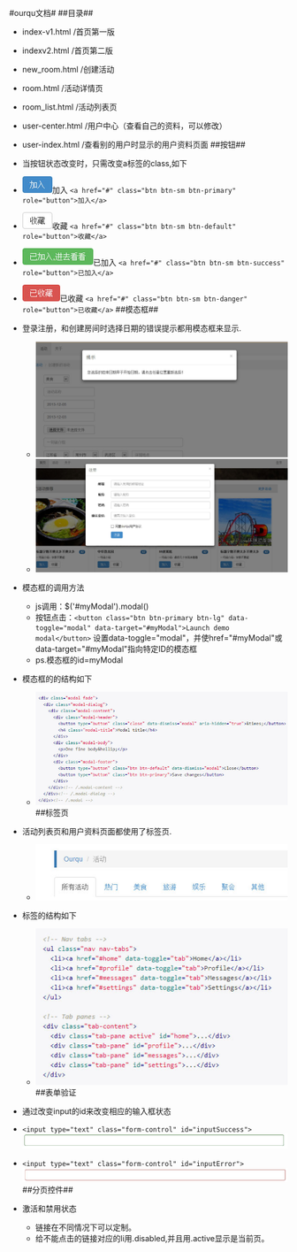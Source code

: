 #ourqu文档#
##目录##
* index-v1.html /首页第一版
* indexv2.html /首页第二版
* new_room.html /创建活动
* room.html /活动详情页
* room_list.html /活动列表页
* user-center.html /用户中心（查看自己的资料，可以修改）
* user-index.html /查看别的用户时显示的用户资料页面
##按钮##
* 当按钮状态改变时，只需改变a标签的class,如下
* ![Alt text](add.jpg)加入 `<a href="#" class="btn btn-sm btn-primary" role="button">加入</a>`
* ![Alt text](fav.jpg)收藏 `<a href="#" class="btn btn-sm btn-default" role="button">收藏</a>`
* ![Alt text](addd.jpg)已加入 `<a href="#" class="btn btn-sm btn-success" role="button">已加入</a>`
* ![Alt text](favd.jpg)已收藏 `<a href="#" class="btn btn-sm btn-danger" role="button">已收藏</a>`
##模态框##

* 登录注册，和创建房间时选择日期的错误提示都用模态框来显示.
    - ![Alt text](modal-1.jpg)
    - ![Alt text](modal-2.jpg)
* 模态框的调用方法
    - js调用：$('#myModal').modal()
    - 按钮点击：`<button class="btn btn-primary btn-lg" data-toggle="modal" data-target="#myModal">Launch demo modal</button>` 设置data-toggle="modal"，并使href="#myModal"或data-target="#myModal"指向特定ID的模态框
    - ps.模态框的id=myModal
* 模态框的的结构如下
    - ![Alt text](modal.jpg)
##标签页
* 活动列表页和用户资料页面都使用了标签页.
    - ![Alt text](tab-1.jpg)
* 标签的结构如下 
    - ![Alt text](tab.jpg)
##表单验证
* 通过改变input的id来改变相应的输入框状态
* `<input type="text" class="form-control" id="inputSuccess">`![Alt text](input-1.jpg)
* `<input type="text" class="form-control" id="inputError">`![Alt text](input-2.jpg)
##分页控件##
* 激活和禁用状态
    - 链接在不同情况下可以定制。
    - 给不能点击的链接对应的li用.disabled,并且用.active显示是当前页。
